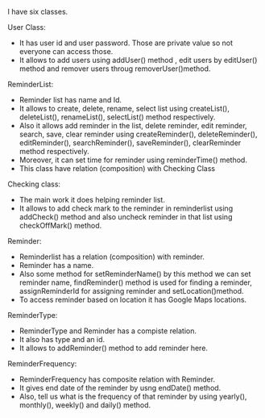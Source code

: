 I have six classes.

User Class:
- It has user id and user password. Those are private value so not everyone can access those. 
- It allows to add users using addUser() method , edit users by editUser() method and remover users throug removerUser()method.


ReminderList:
- Reminder list has name and Id.
- It allows to create, delete, rename, select list using createList(), deleteList(), renameList(), selectList() method respectively.
- Also it allows add reminder in the list, delete reminder, edit reminder, search, save, clear reminder using createReminder(), deleteReminder(), editReminder(), searchReminder(), saveReminder(), clearReminder method respectively. 
- Moreover, it can set time for reminder using reminderTime() method. 
- This class have relation (composition) with Checking Class


Checking class:
- The main work it does helping reminder list.
- It allows to add check mark to the reminder in reminderlist using addCheck() method and also uncheck reminder in that list using checkOffMark() method. 


Reminder:
- Reminderlist has a relation (composition) with reminder.
- Reminder has a name.
- Also some method for setReminderName() by this method we can set reminder name, findReminder() method is used for finding a reminder, assignReminderId for assigning reminder and setLocation()method. 
- To access reminder based on location it has Google Maps locations.


ReminderType:
- ReminderType and Reminder has a compiste relation. 
- It also has type and an id.
- It allows to addReminder() method to add reminder here.


ReminderFrequency:
- ReminderFrequency has composite relation with Reminder.
- It gives end date of the reminder by usng endDate() method. 
- Also, tell us what is the frequency of that reminder by using yearly(), monthly(), weekly() and daily() method.







